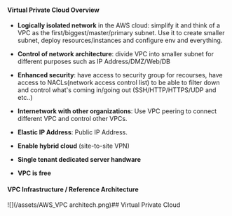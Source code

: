 #### Virtual Private Cloud Overview
* __Logically isolated network__ in the AWS cloud:  simplify it and think of a VPC as the first/biggest/master/primary subnet. Use it to create smaller subnet, deploy resources/instances and configure env and everything.

* __Control of network architecture__: divide VPC into smaller subnet for different purposes such as IP Address/DMZ/Web/DB

* __Enhanced security__: have access to security group for recourses, have access to NACLs(network access control list) to be able to filter down and control what's coming in/going out (SSH/HTTP/HTTPS/UDP and etc..)

* __Internetwork with other organizations__: Use VPC peering to connect different VPC and control other VPCs.

* __Elastic IP Address__: Public IP Address.
* __Enable hybrid cloud__ (site-to-site VPN)
* __Single tenant dedicated server handware__
* __VPC is free__

#### VPC Infrastructure / Reference Architecture
![](/assets/AWS_VPC architech.png)## Virtual Private Cloud

